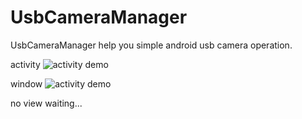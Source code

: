 # UsbCameraManager
UsbCameraManager help you simple android usb camera operation.

activity
![activity demo](https://github.com/SunPointed/UsbCameraManager/blob/master/image/2.jpg)

window
![activity demo](https://github.com/SunPointed/UsbCameraManager/blob/master/image/3.jpg)

no view
waiting...